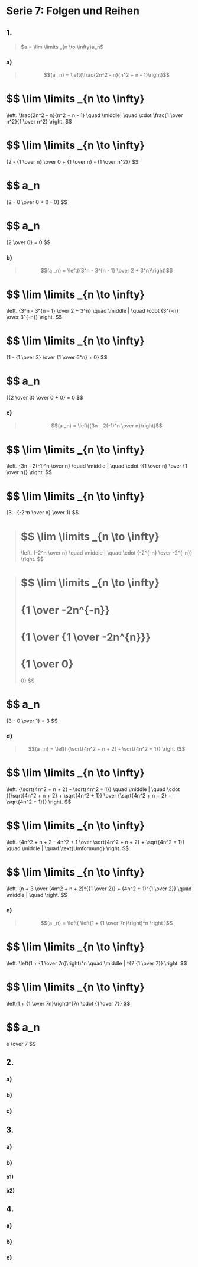 # Serie 7: Folgen und Reihen

## 1.

> $a = \lim \limits _{n \to \infty}a_n$

### a)

> $$(a _n) = \left(\frac{2n^2 - n}{n^2 + n - 1}\right)$$

$$
\lim \limits _{n \to \infty}
=
\left.  \frac{2n^2 - n}{n^2 + n - 1}
\quad
\middle| \quad \cdot \frac{1 \over n^2}{1 \over n^2}
\right.
$$

$$
\lim \limits _{n \to \infty}
=
{2 - {1 \over n} \over 0 + {1 \over n} - {1 \over n^2}}
$$

$$
a_n
=
{2 - 0 \over 0 + 0 - 0}
$$

$$
a_n
=
{2 \over 0} = 0
$$

### b)

> $$(a _n) = \left({3^n - 3^{n - 1} \over 2 + 3^n}\right)$$

$$
\lim \limits _{n \to \infty}
=
\left.  {3^n - 3^{n - 1} \over 2 + 3^n} \quad
\middle | \quad \cdot {3^{-n} \over 3^{-n}}
\right.
$$

$$
\lim \limits _{n \to \infty}
=
{1 - {1 \over 3} \over {1 \over 6^n} + 0}
$$

$$
a_n
=
{{2 \over 3} \over 0 + 0} = 0
$$

### c)

> $$(a _n) = \left({3n - 2(-1)^n \over n}\right)$$

$$
\lim \limits _{n \to \infty}
=
\left. {3n - 2(-1)^n \over n} \quad
\middle | \quad \cdot {{1 \over n} \over {1 \over n}}
\right.
$$

$$
\lim \limits _{n \to \infty}
=
{3 - {-2^n \over n} \over 1}
$$

>$$
>\lim \limits _{n \to \infty}
>=
>\left. {-2^n \over n} \quad
>\middle | \quad \cdot {-2^{-n} \over -2^{-n}}
>\right.
>$$

>$$
>\lim \limits _{n \to \infty}
>=
>{1 \over -2n^{-n}}
>=
>{1 \over {1 \over -2n^{n}}}
>=
>{1 \over 0}
>=
>0}
>$$

$$
a_n
=
{3 - 0 \over 1} = 3
$$

### d)

> $$(a _n) = \left( {\sqrt{4n^2 + n + 2} - \sqrt{4n^2 + 1}} \right )$$

$$
\lim \limits _{n \to \infty}
=
\left. {\sqrt{4n^2 + n + 2} - \sqrt{4n^2 + 1}} \quad
\middle | \quad \cdot {{\sqrt{4n^2 + n + 2} + \sqrt{4n^2 + 1}} \over {\sqrt{4n^2 + n + 2} + \sqrt{4n^2 + 1}}}
\right.
$$

$$
\lim \limits _{n \to \infty}
=
\left. {4n^2 + n + 2 - 4n^2 + 1 \over \sqrt{4n^2 + n + 2} + \sqrt{4n^2 + 1}} \quad
\middle | \quad \text{Umformung}
\right.
$$

$$
\lim \limits _{n \to \infty}
=
\left. {n + 3 \over (4n^2 + n + 2)^{{1 \over 2}} + (4n^2 + 1)^{1 \over 2}} \quad
\middle | \quad
\right.
$$

### e)

> $$(a _n) = \left( \left(1 + {1 \over 7n}\right)^n \right )$$

$$
\lim \limits _{n \to \infty}
=
\left. \left(1 + {1 \over 7n}\right)^n \quad
\middle | ^{7 {1 \over 7}}
\right.
$$

$$
\lim \limits _{n \to \infty}
=
\left(1 + {1 \over 7n}\right)^{7n \cdot {1 \over 7}}
$$

$$
a_n
=
e \over 7
$$

## 2.

### a)

### b)

### c)

## 3.

### a)

### b)

#### b1)

#### b2)

## 4.

### a)

### b)

### c)
